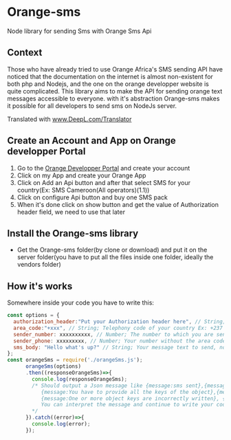 # Orange-sms
 Node library for sending Sms with Orange Sms Api

## Context
Those who have already tried to use Orange Africa's SMS sending API have noticed that the documentation on the internet is almost non-existent for both php and Nodejs, and the one on the orange developper website is quite complicated.
This library aims to make the API for sending orange text messages accessible to everyone. with it's abstraction Orange-sms makes it possible for all developers to send sms on NodeJs server.

Translated with www.DeepL.com/Translator

## Create an Account and App on Orange developper Portal
1. Go to the [Orange Developper Portal](https://developer.orange.com/) and create your account
2. Click on my App and create your Orange App
3. Click on Add an Api button and after that select SMS for your country(Ex: SMS Cameroon(All operators)(1.1))
4. Click on configure Api button and buy one SMS pack
5. When it's done click on show button and get the value of Authorization header field, we need to use that later

## Install the Orange-sms library
* Get the Orange-sms folder(by clone or download) and put it on the server folder(you have to put all the files inside one folder, ideally the vendors folder)

## How it's works
Somewhere inside your code you have to write this:
```javascript
const options = {
  authorization_header:"Put your Authorization header here", // String; Must be in this form Basic xxxxxxxxxxxxxxxx take it on your Orange Application
  area_code:"+xxx", // String; Telephony code of your country Ex: +237
  sender_number: xxxxxxxxxx, // Number; The number to which you are sending a message without area code
  sender_phone: xxxxxxxxx, // Number; Your number without the area code, this number must be the same that you entered for your registration on Orange website
  sms_body: "Hello what's up?" // String; Your message text to send, not much than 160 characters otherwise Orange will cut it
};
const orangeSms = require('./orangeSms.js');
      orangeSms(options)
      .then((responseOrangeSms)=>{
        console.log(responseOrangeSms); 
        /* Should output a Json message like {message:sms sent},{message:401} (401 is an exemple status code of an error if you want the complete list check https://fr.wikipedia.org/wiki/Liste_des_codes_HTTP),
           {message:You have to provide all the keys of the object},{message:the object key must not have a value like null or undefined}
           {message:One or more object keys are incorrectly written}, {message: The parameter must be an object}
           You can interpret the message and continue to write your code 
        */
      }).catch((error)=>{
        console.log(error);
      });
 ```
